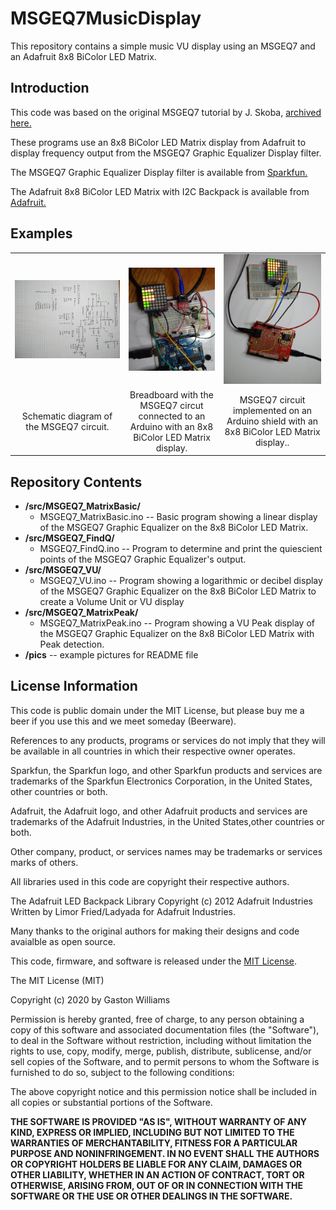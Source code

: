 MSGEQ7MusicDisplay
==================

This repository contains a simple music VU display using an MSGEQ7 and an Adafruit 8x8 BiColor LED Matrix.


Introduction
------------


This code was based on the original MSGEQ7 tutorial by J. Skoba, [archived here.](http://http://nuewire.com/info-archive/msgeq7-by-j-skoba/)  

These programs use an 8x8 BiColor LED Matrix display from Adafruit to display frequency output from the MSGEQ7 Graphic Equalizer
Display filter.

The MSGEQ7 Graphic Equalizer Display filter is available from [Sparkfun.](https://www.sparkfun.com/products/10468)
 
The Adafruit 8x8 BiColor LED Matrix with I2C Backpack is available from [Adafruit.](https://www.adafruit.com/product/902)

Examples
--------
<table class="table table-hover table-striped table-bordered">
  <tr align="center">
   <td><img src="https://github.com/fourstix/MSGEQ7MusicDisplay/blob/master/pics/Schematic.jpg"></td>   
   <td><img src="https://github.com/fourstix/MSGEQ7MusicDisplay/blob/master/pics/MSGEQ7Breadboard.jpg"></td>    
   <td><img src="https://github.com/fourstix/MSGEQ7MusicDisplay/blob/master/pics/MSGEQ7Shield.jpg"></td> 
  </tr>
  <tr align="center">
  <td>Schematic diagram of the MSGEQ7 circuit.</td>
  <td>Breadboard with the MSGEQ7 circut connected to an Arduino with an 8x8 BiColor LED Matrix display.</td>
  <td>MSGEQ7 circuit implemented on an Arduino shield with an 8x8 BiColor LED Matrix display..</td>
  </tr>
 </table>
 
Repository Contents
-------------------
* **/src/MSGEQ7_MatrixBasic/**
  * MSGEQ7_MatrixBasic.ino -- Basic program showing a linear display of the MSGEQ7 Graphic Equalizer on the 8x8 BiColor LED Matrix.
* **/src/MSGEQ7_FindQ/** 
  * MSGEQ7_FindQ.ino -- Program to determine and print the quiescient points of the MSGEQ7 Graphic Equalizer's output.
* **/src/MSGEQ7_VU/**  
  * MSGEQ7_VU.ino -- Program showing a logarithmic or decibel display of the MSGEQ7 Graphic Equalizer on the 8x8 BiColor LED Matrix to
create a Volume Unit or VU display
* **/src/MSGEQ7_MatrixPeak/**  
  * MSGEQ7_MatrixPeak.ino -- Program showing a VU Peak display of the MSGEQ7 Graphic Equalizer on the 8x8 BiColor LED Matrix with 
Peak detection.
* **/pics** -- example pictures for README file


License Information
-------------------

This code is public domain under the MIT License, but please buy me a beer
if you use this and we meet someday (Beerware).

References to any products, programs or services do not imply
that they will be available in all countries in which their respective owner operates.

Sparkfun, the Sparkfun logo, and other Sparkfun products and services are
trademarks of the Sparkfun Electronics Corporation, in the United States,
other countries or both. 

Adafruit, the Adafruit logo, and other Adafruit products and services are
trademarks of the Adafruit Industries, in the United States,other countries or both. 

Other company, product, or services names may be trademarks or services marks of others.

All libraries used in this code are copyright their respective authors.
 
The Adafruit LED Backpack Library
Copyright (c) 2012 Adafruit Industries
Written by Limor Fried/Ladyada for Adafruit Industries.  
 
Many thanks to the original authors for making their designs and code avaialble as open source.
  
This code, firmware, and software is released under the [MIT License](http://opensource.org/licenses/MIT).
 
The MIT License (MIT)
 
Copyright (c) 2020 by Gaston Williams
 
Permission is hereby granted, free of charge, to any person obtaining a copy
of this software and associated documentation files (the "Software"), to deal
in the Software without restriction, including without limitation the rights
to use, copy, modify, merge, publish, distribute, sublicense, and/or sell
copies of the Software, and to permit persons to whom the Software is
furnished to do so, subject to the following conditions:
 
The above copyright notice and this permission notice shall be included in all
copies or substantial portions of the Software.
 
**THE SOFTWARE IS PROVIDED "AS IS", WITHOUT WARRANTY OF ANY KIND, EXPRESS OR IMPLIED, INCLUDING BUT NOT LIMITED TO THE WARRANTIES OF MERCHANTABILITY,
FITNESS FOR A PARTICULAR PURPOSE AND NONINFRINGEMENT. IN NO EVENT SHALL THE
AUTHORS OR COPYRIGHT HOLDERS BE LIABLE FOR ANY CLAIM, DAMAGES OR OTHER
LIABILITY, WHETHER IN AN ACTION OF CONTRACT, TORT OR OTHERWISE, ARISING FROM, OUT OF OR IN CONNECTION WITH THE SOFTWARE OR THE USE OR OTHER DEALINGS IN THE
SOFTWARE.**
